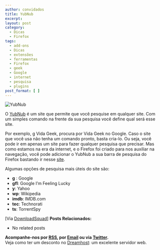 ```yaml
---
author: convidados
title: YubNub
excerpt:
layout: post
category:
  - Dicas
  - Firefox
tags:
  - add-ons
  - Dicas
  - extensões
  - ferramentas
  - Firefox
  - geek
  - Google
  - internet
  - pesquisa
  - plugins
post_format: [ ]
---
```

![YubNub][1]

O [YubNub][2] é um site que permite que você pesquise em qualquer site. Com um simples comando na frente da sua pesquisa você define qual será esse site.

Por exemplo, g Vida Geek, procura por Vida Geek no Google. Caso o site que você usa não tenha um comando pronto, basta cria-lo. Ou seja, você pode ir em apenas um site para fazer qualquer pesquisa que precisar. Mas como estamos na era da internet, e o Firefox foi criado para nos auxiliar na navegação, você pode adicionar o YubNub a sua barra de pesquisa do Firefox bastando ir nesse [site][3].

Algumas opções de pesquisa mais úteis do site são:

*   **g** : Google
*   **gfl**: Google I’m Feeling Lucky
*   **y**: Yahoo
*   **wp**: Wikipedia
*   **imdb**: IMDB.com
*   **tec**: Technorati
*   **ts**: TorrentSpy

[Via [DownloadSquad][4]] 
**Posts Relacionados:** 
*   No related posts









**Acompanhe-nos por [ RSS][6], por [Email][7] ou via [Twitter][8].**  
Veja como ter um desconto no [Dreamhost][9]: um excelente servidor web.

 [1]: http://vidageek.net/wp-content/uploads/2007/02/yubnub.thumbnail.png
 [2]: http://yubnub.org/ "YubNub"
 [3]: http://mycroft.mozdev.org/download.html?name=yubnub&sherlock=yes&opensearch=yes&submitform=Search
 [4]: http://www.downloadsquad.com/2007/02/02/yubnub-firefox-search-bar-add-on-of-the-day/ "YubNub - Firefox Add-on of the Day"
 [5]: https://twitter.com/share
 [6]: http://feeds.feedburner.com/VidaGeek
 [7]: http://feedburner.google.com/fb/a/mailverify?uri=VidaGeek&loc=pt_BR
 [8]: http://twitter.com/blogvidageek
 [9]: http://vidageek.net/dreamhost/
